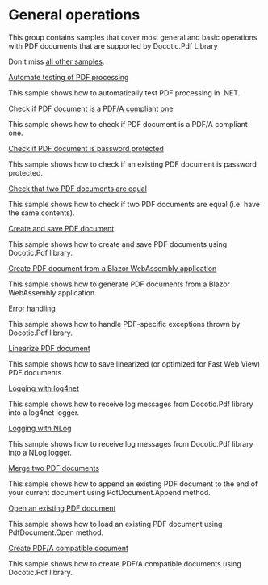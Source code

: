 # General operations
This group contains samples that cover most general and basic operations with PDF documents that are supported by Docotic.Pdf Library

Don't miss [all other samples](/Samples).

[Automate testing of PDF processing](/Samples/General%20operations/AutomaticTesting)

This sample shows how to automatically test PDF processing in .NET.

[Check if PDF document is a PDF/A compliant one](/Samples/General%20operations/CheckConformanceToPdfA)

This sample shows how to check if PDF document is a PDF/A compliant one.

[Check if PDF document is password protected](/Samples/General%20operations/CheckIfPasswordProtected)

This sample shows how to check if an existing PDF document is password protected.

[Check that two PDF documents are equal](/Samples/General%20operations/CompareDocuments)

This sample shows how to check if two PDF documents are equal (i.e. have the same contents).

[Create and save PDF document](/Samples/General%20operations/CreateAndSaveDocument)

This sample shows how to create and save PDF documents using Docotic.Pdf library.

[Create PDF document from a Blazor WebAssembly application](/Samples/General%20operations/CreateDocumentFromBlazorWasm)

This sample shows how to generate PDF documents from a Blazor WebAssembly application.

[Error handling](/Samples/General%20operations/ErrorHandling)

This sample shows how to handle PDF-specific exceptions thrown by Docotic.Pdf library.

[Linearize PDF document](/Samples/General%20operations/LinearizeDocument)

This sample shows how to save linearized (or optimized for Fast Web View) PDF documents.

[Logging with log4net](/Samples/General%20operations/LoggingWithLog4Net)

This sample shows how to receive log messages from Docotic.Pdf library into a log4net logger.

[Logging with NLog](/Samples/General%20operations/LoggingWithNLog)

This sample shows how to receive log messages from Docotic.Pdf library into a NLog logger.

[Merge two PDF documents](/Samples/General%20operations/MergeDocuments)

This sample shows how to append an existing PDF document to the end of your current document using PdfDocument.Append method.

[Open an existing PDF document](/Samples/General%20operations/OpenDocument)

This sample shows how to load an existing PDF document using PdfDocument.Open method.

[Create PDF/A compatible document](/Samples/General%20operations/PDFA)

This sample shows how to create PDF/A compatible documents using Docotic.Pdf library.
